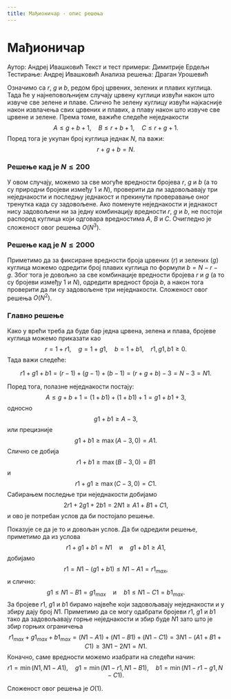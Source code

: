 ```yaml
---
title: Мађионичар - опис решења
---
```


# Мађионичар

Аутор: Андреј Ивашковић
Текст и тест примери: Димитрије Ердељн
Тестирање: Андреј Ивашковић
Анализа решења: Драган Урошевић

Означимо са $r$, $g$ и $b$, редом број црвених, зелених и плавих куглица. Тада ће у најнеповољнијем случају црвену куглици извући након што извуче све зелене и плаве. Слично ће зелену куглицу извући најкасније након извлачења свих црвених и плавих, а плаву након што извуче све црвене и зелене. Према томе, важиће следеће неједнакости
$$
A \leq g+b+1,\quad B \leq r+b+1, \quad C \leq r+g+1.
$$
Поред тога је укупан број куглица једнак $N$, па важи:
$$
r+g+b = N.
$$

### Решење кад је $N \leq 200$

У овом случају, можемо за све могуће вредности бројева $r$, $g$ и $b$ (а то су природни бројеви између $1$ и $N$), проверити да ли задовољавају три неједнакости и последњу једнакост и прекинути проверавање оног тренутка када су задовољене. Ако поменуте неједнакости и једнакост нису задовољени ни за једну комбинацију вредности $r$, $g$ и $b$, не постоји распоред куглица који одговара вредностима $A$, $B$ и $C$. Очигледно је сложеност овог решења $O(N^3)$. 

### Решење кад је $N \leq 2000$

Приметимо да за фиксиране вредности броја црвених ($r$) и зелених ($g$) куглица можемо одредити број плавих куглица по формули $b=N-r-g$. Због тога је довољно за све комбинације вредности бројева $r$ и $g$ (а то су бројеви између $1$ и $N$), одредити вредност броја $b$, а након тога проверити да ли су задовољене три неједнакости. 
Сложеност овог решења $O(N^2)$.

### Главно решење

Како у врећи треба да буде бар једна црвена, зелена и плава, бројеве куглица можемо приказати као
$$
r = 1 + r1,\quad g = 1+g1, \quad b = 1+b1,\quad r1,g1,b1\geq 0.
$$
Тада важи следеће:

$$
r1+g1+b1 = (r-1) + (g-1) + (b-1) = (r+g+b)-3 = N-3 = N1.
$$

Поред тога, полазне неједнакости постају:
$$
A\leq g+b+1 = (1+b1)+(1+b1)+1 = g1+b1+3,
$$
односно
$$
g1+b1 \geq A-3,
$$
или прецизније
$$
g1+b1 \geq \max(A-3,0) = A1.
$$
Слично се добија
$$
r1+b1 \geq \max(B-3,0)=B1
$$
и
$$
r1+g1 \geq \max(C-3,0) = C1.
$$
Сабирањем последње три неједнакости добијамо
$$
2r1+2g1+2b1=2N1\geq A1+B1+C1,
$$
и ово је потребан услов да би постојало решење.

Показује се да је то и довољан услов. Да би одредили решење, приметимо да из услова
$$
r1+g1+b1 = N1\quad\text{и}\quad g1+b1\geq A1,
$$
добијамо
$$
r1 = N1-(g1+b1) \leq N1-A1 = r1_{max},
$$
и слично:
$$
g1 \leq N1-B1= g1_{max}\quad\text{и}\quad b1 \leq N1-C1=b1_{max}.
$$
За бројеве $r1$, $g1$ и $b1$ бирамо највеће који задовољавају неједнакости и у збиру дају број $N1$.
Приметимо да се могу одабрати бројеви $r1$, $g1$ и $b1$ тако да задовољавају горње неједнакости и збир буде $N1$ зато што је збир горњих ограничења 
$$
r1_{max}+g1_{max}+b1_{max} = (N1-A1)+(N1-B1)+(N1-C1) = 3N1 - (A1+B1+C1) \geq 3N1 - 2N1 = N1.
$$
Коначно, саме вредности можемо изабрати на следећи начин:
$$
r1 = \min(N1,N1-A1),\quad
g1 = \min(N1-r1, N1-B1),\quad
b1=\min(N1-r1-g1,N-C1).
$$

Сложеност овог решења је $O(1)$.



